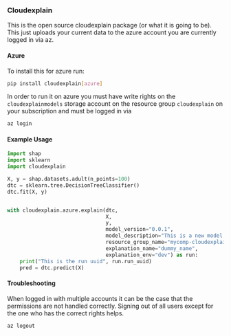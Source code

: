 ### Cloudexplain

This is the open source cloudexplain package (or what it is going to be). This just uploads your current data to the azure account you are currently logged in via az.

#### Azure
To install this for azure run:
```bash
pip install cloudexplain[azure]
```
In order to run it on azure you must have write rights on the `cloudexplainmodels` storage account on the resource group `cloudexplain` on your subscription and must be logged in via
```bash
az login
```

#### Example Usage

```python
import shap
import sklearn
import cloudexplain

X, y = shap.datasets.adult(n_points=100)
dtc = sklearn.tree.DecisionTreeClassifier()
dtc.fit(X, y)


with cloudexplain.azure.explain(dtc,
                                X,
                                y,
                                model_version="0.0.1",
                                model_description="This is a new model.",
                                resource_group_name="mycomp-cloudexplain-tf",
                                explanation_name="dummy_name",
                                explanation_env="dev") as run:
    print("This is the run uuid", run.run_uuid)
    pred = dtc.predict(X)
```


#### Troubleshooting
When logged in with multiple accounts it can be the case that the permissions are not handled correctly. Signing out of all users
except for the one who has the correct rights helps.
```bash
az logout
```